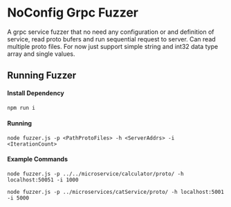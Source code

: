 # NoConfig Grpc Fuzzer

A grpc service fuzzer that no need any configuration or and definition of service, read proto bufers and run sequential request to server. Can read multiple proto files. For now just support simple string and int32 data type array and single values.

## Running Fuzzer

#### Install Dependency

```bash
npm run i
```

#### Running

```
node fuzzer.js -p <PathProtoFiles> -h <ServerAddrs> -i <IterationCount>
```

#### Example Commands

```
node fuzzer.js -p ../../microservice/calculator/proto/ -h localhost:50051 -i 1000
```

```
node fuzzer.js -p ../microservices/catService/proto/ -h localhost:5001 -i 5000
```
